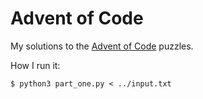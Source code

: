 # Advent of Code 

My solutions to the [Advent of Code](https://adventofcode.com/) puzzles.

How I run it:
```
$ python3 part_one.py < ../input.txt
```
